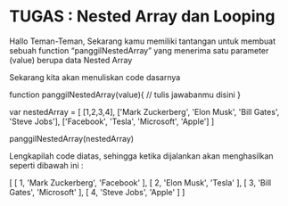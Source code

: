 # TUGAS : Nested Array dan Looping

Hallo Teman-Teman, Sekarang kamu memiliki tantangan untuk membuat sebuah function “panggilNestedArray” yang menerima satu parameter (value) berupa data Nested Array

Sekarang kita akan menuliskan code dasarnya

function panggilNestedArray(value){
// tulis jawabanmu disini
}

var nestedArray = [
[1,2,3,4],
['Mark Zuckerberg', 'Elon Musk', 'Bill Gates', 'Steve Jobs'],
['Facebook', 'Tesla', 'Microsoft', 'Apple']
]

panggilNestedArray(nestedArray)

Lengkapilah code diatas, sehingga ketika dijalankan akan menghasilkan seperti dibawah ini :

[ [ 1, 'Mark Zuckerberg', 'Facebook' ],
[ 2, 'Elon Musk', 'Tesla' ],
[ 3, 'Bill Gates', 'Microsoft' ],
[ 4, 'Steve Jobs', 'Apple' ] ]

